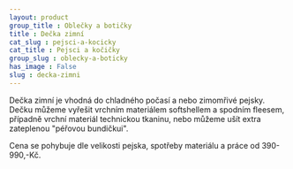 ```yaml
---
layout: product
group_title : Oblečky a botičky
title : Dečka zimní
cat_slug : pejsci-a-kocicky
cat_title : Pejsci a kočičky
group_slug : oblecky-a-boticky
has_image : False
slug : decka-zimni
---
```


Dečka zimní je vhodná do chladného počasí a nebo zimomřivé pejsky. Dečku můžeme vyřešit vrchním materiálem softshellem a spodním fleesem, případně vrchní materiál technickou tkaninu, nebo můžeme ušít extra zateplenou "péřovou bundičkui".

Cena se pohybuje dle velikosti pejska, spotřeby materiálu a práce od 390-990,-Kč.

